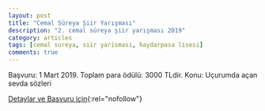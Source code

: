 ```yaml
---
layout: post
title: "Cemal Süreya Şiir Yarışması"
description: "2. cemal süreya şiir yarışması 2019"
category: articles
tags: [cemal sureya, siir yarismasi, haydarpasa lisesi]
comments: true
---
```


Başvuru: 1 Mart 2019. Toplam para ödülü: 3000 TLdir.
Konu: Uçurumda açan sevda sözleri

[Detaylar ve Başvuru için](http://hpal.meb.k12.tr/icerikler/cemal-sureya-siir-yarismasi_5846091.html){:rel="nofollow"}